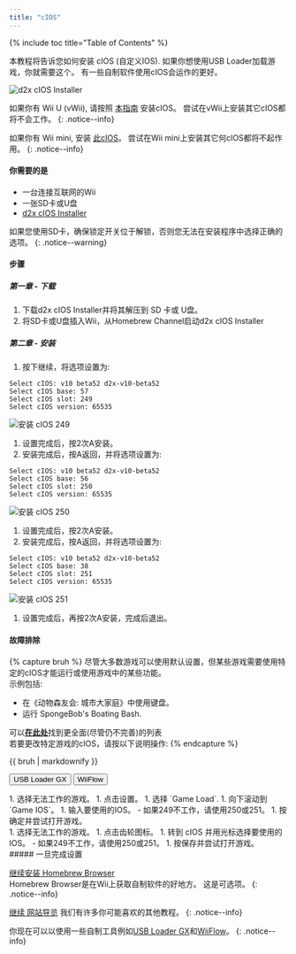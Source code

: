 ```yaml
---
title: "cIOS"
---
```


{% include toc title="Table of Contents" %}

本教程将告诉您如何安装 cIOS (自定义IOS). 如果你想使用USB Loader加载游戏，你就需要这个。 有一些自制软件使用cIOS会运作的更好。

![d2x cIOS Installer](/images/cios/cIOS.png)

如果你有 Wii U (vWii), 请按照 [本指南](https://wiiu.hacks.guide/#/vwii-modding) 安装cIOS。 尝试在vWii上安装其它cIOS都将不会工作。
{: .notice--info}

如果你有 Wii mini, 安装 [此cIOS](cios-mini)。 尝试在Wii mini上安装其它何cIOS都将不起作用。
{: .notice--info}

#### 你需要的是

* 一台连接互联网的Wii
* 一张SD卡或U盘
* [d2x cIOS Installer](https://hbb1.oscwii.org/hbb/d2x-cios-installer/d2x-cios-installer.zip)

如果您使用SD卡，确保锁定开关位于解锁，否则您无法在安装程序中选择正确的选项。
{: .notice--warning}

#### 步骤

##### 第一章 - 下载

1. 下载d2x cIOS Installer并将其解压到 SD 卡或 U盘。
1. 将SD卡或U盘插入Wii，从Homebrew Channel启动d2x cIOS Installer

##### 第二章 - 安装

1. 按下继续，将选项设置为:
```
Select cIOS: v10 beta52 d2x-v10-beta52
Select cIOS base: 57
Select cIOS slot: 249
Select cIOS version: 65535
```
![安装 cIOS 249](/images/cios/Install249.png)
1. 设置完成后，按2次A安装。
1. 安装完成后，按A返回，并将选项设置为:
```
Select cIOS: v10 beta52 d2x-v10-beta52
Select cIOS base: 56
Select cIOS slot: 250
Select cIOS version: 65535
```
![安装 cIOS 250](/images/cios/Install250.png)
1. 设置完成后，按2次A安装。
1. 安装完成后，按A返回，并将选项设置为:
```
Select cIOS: v10 beta52 d2x-v10-beta52
Select cIOS base: 38
Select cIOS slot: 251
Select cIOS version: 65535
```
![安装 cIOS 251](/images/cios/Install251.png)
1. 设置完成后，再按2次A安装，完成后退出。

#### 故障排除

{% capture bruh %}
尽管大多数游戏可以使用默认设置，但某些游戏需要使用特定的cIOS才能运行或使用游戏中的某些功能。<br> 示例包括:
* 在《动物森友会: 城市大家庭》中使用键盘。
* 运行 SpongeBob's Boating Bash.

可以[**在此处**](https://wiki.gbatemp.net/wiki/Wii_cIOS_base_Compatibility_List)找到更全面(尽管仍不完善)的列表<br> 若要更改特定游戏的cIOS，请按以下说明操作:
{% endcapture %}
<div class="notice--warning">{{ bruh | markdownify }}</div>

<button class="tablinks btn btn--large btn--primary" id="defaultOpen" onclick="openTab(event, 'usbloadergx')">USB Loader GX</button>
<button class="tablinks btn btn--large btn--info" onclick="openTab(event, 'wiiflow')">WiiFlow</button>

<div id="usbloadergx" class="blanktabcontent" markdown="1">
1. 选择无法工作的游戏。
1. 点击设置。
1. 选择 `Game Load`.
1. 向下滚动到 `Game IOS`。
1. 输入要使用的IOS。
    - 如果249不工作，请使用250或251。
1. 按确定并尝试打开游戏。
</div>
<div id="wiiflow" class="blanktabcontent" markdown="1">
1. 选择无法工作的游戏。
1. 点击齿轮图标。
1. 转到 cIOS 并用光标选择要使用的IOS。
    - 如果249不工作，请使用250或251。
1. 按保存并尝试打开游戏。
</div>
##### 一旦完成设置

[继续安装 Homebrew Browser](hbb)<br> Homebrew Browser是在Wii上获取自制软件的好地方。 这是可选项。
{: .notice--info}

[继续 网站导览](site-navigation) 我们有许多你可能喜欢的其他教程。
{: .notice--info}

你现在可以以使用一些自制工具例如[USB Loader GX](usbloadergx)和[WiiFlow](wiiflow)。
{: .notice--info}

<script>
    let tabcontent = document.getElementsByClassName("blanktabcontent");
    let tablinks = document.getElementsByClassName("tablinks");

    function openTab(evt, tabName) {
        let element;

        for (element of tabcontent) {
            element.style.display = "none";
        }

        for (element of tablinks) {
            element.className = element.className.replace("btn--primary", "btn--info");
            if (!element.className.includes('btn--info'))
                element.className += " btn--info";
        }

        document.getElementById(tabName).style.display = "block";
        evt.currentTarget.className = evt.currentTarget.className.replace("btn--info", "btn--primary");
    }

    // Get the element with id="defaultOpen" and click on it
    document.getElementById("defaultOpen").click();
</script>
